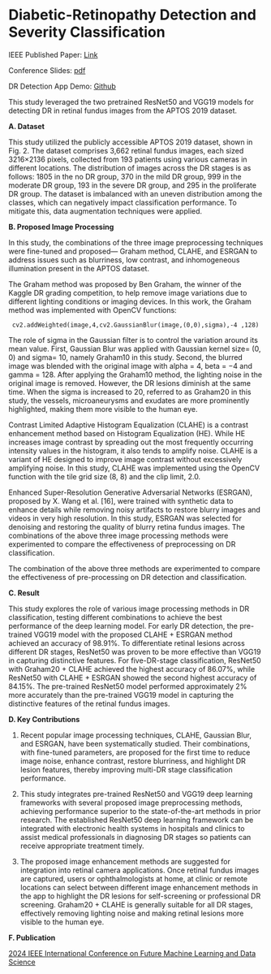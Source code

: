 # Diabetic-Retinopathy Detection and Severity Classification
IEEE Published Paper: [Link](https://doi.org/10.1109/FMLDS63805.2024.00074)

Conference Slides: [pdf](https://github.com/kneshio/Diabetic-Retinopathy/blob/main/Diabetic%20Retinopathy%20slides_FMLDS2024.pdf)

DR Detection App Demo: [Github](https://github.com/nknishio/Diabetic-Retinopathy/blob/main/DR%20Detection%20App/DR_App_Demo.md)

This study leveraged the two pretrained ResNet50 and VGG19 models for detecting DR in retinal fundus images from the APTOS 2019 dataset. 

**A.	Dataset** 

This study utilized the publicly accessible APTOS 2019 dataset, shown in Fig. 2. The dataset comprises 3,662 retinal fundus images, each sized 3216×2136 pixels, collected from 193 patients using various cameras in different locations. The distribution of images across the DR stages is as follows: 1805 in the no DR group, 370 in the mild DR group, 999 in the moderate DR group, 193 in the severe DR group, and 295 in the proliferate DR group. The dataset is imbalanced with an uneven distribution among the classes, which can negatively impact classification performance. To mitigate this, data augmentation techniques were applied.

**B.	Proposed Image Processing**

In this study, the combinations of the three image preprocessing techniques were fine-tuned and proposed— Graham method, CLAHE, and ESRGAN to address issues such as blurriness, low contrast, and inhomogeneous illumination present in the APTOS dataset.   

The Graham method was proposed by Ben Graham, the winner of the Kaggle DR grading competition, to help remove image variations due to different lighting conditions or imaging devices. In this work,  the Graham method was implemented with OpenCV functions: 

     cv2.addWeighted(image,4,cv2.GaussianBlur(image,(0,0),sigma),-4 ,128)

The role of sigma in the Gaussian filter is to control the variation around its mean value. First, Gaussian Blur was applied with Gaussian kernel size= (0, 0) and sigma= 10, namely Graham10 in this study. Second, the blurred image was blended with the original image with alpha = 4, beta = −4 and gamma = 128. After applying the Graham10 method, the lighting noise in the original image is removed. However, the DR lesions diminish at the same time. When the sigma is increased to 20, referred to as Graham20 in this study, the vessels, microaneurysms and exudates are more prominently highlighted, making them more visible to the human eye. 

Contrast Limited Adaptive Histogram Equalization (CLAHE) is a contrast enhancement method based on Histogram Equalization (HE). While HE increases image contrast by spreading out the most frequently occurring intensity values in the histogram, it also tends to amplify noise. CLAHE is a variant of HE designed to improve image contrast without excessively amplifying noise. In this study, CLAHE was implemented using the OpenCV function with the tile grid size (8, 8) and the clip limit, 2.0. 

Enhanced Super-Resolution Generative Adversarial Networks (ESRGAN), proposed by X. Wang et al. [16], were trained with synthetic data to enhance details while removing noisy artifacts to restore blurry images and videos in very high resolution. In this study, ESRGAN was selected for denoising and restoring the quality of blurry retina fundus images. The combinations of the above three image processing methods were experimented to compare the effectiveness of preprocessing on DR classification.

The combination of the above three methods are experimented to compare the effectiveness of pre-processing on DR detection and classification. 

**C. Result**

This study explores the role of various image processing methods in DR classification, testing different combinations to achieve the best performance of the deep learning model. For early DR detection, the pre-trained VGG19 model with the proposed CLAHE + ESRGAN method achieved an accuracy of 98.91%. To differentiate retinal lesions across different DR stages, ResNet50 was proven to be more effective than VGG19 in capturing distinctive features. For five-DR-stage classification, ResNet50 with Graham20 + CLAHE achieved the highest accuracy of 86.07%, while ResNet50 with CLAHE + ESRGAN showed the second highest accuracy of 84.15%. The pre-trained ResNet50 model performed approximately 2% more accurately than the pre-trained VGG19 model in capturing the distinctive features of the retinal fundus images.

**D. Key Contributions**

1) Recent popular image processing techniques, CLAHE, Gaussian Blur, and ESRGAN, have been systematically studied. Their combinations, with fine-tuned parameters, are proposed for the first time to reduce image noise, enhance contrast, restore blurriness, and highlight DR lesion features, thereby improving multi-DR stage classification performance.

2) This study integrates pre-trained ResNet50 and VGG19 deep learning frameworks with several proposed image preprocessing methods, achieving performance superior to the state-of-the-art methods in prior research. The established ResNet50 deep learning framework can be integrated with electronic health systems in hospitals and clinics to assist medical professionals in diagnosing DR stages so patients can receive appropriate treatment timely. 

3) The proposed image enhancement methods are suggested for integration into retinal camera applications. Once retinal fundus images are captured, users or ophthalmologists at home, at clinic or remote locations can select between different image enhancement methods in the app to highlight the DR lesions for self-screening or professional DR screening. Graham20 + CLAHE is generally suitable for all DR stages, effectively removing lighting noise and making retinal lesions more visible to the human eye.

**F. Publication**

[2024 IEEE International Conference on Future Machine Learning and Data Science](https://www.fmlds.org/AcceptedPapers.php)
